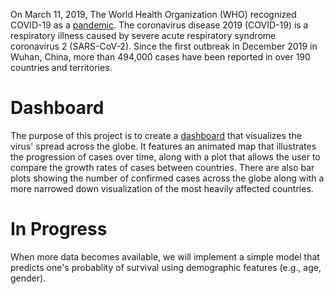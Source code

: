 On March 11, 2019, The World Health Organization (WHO) recognized COVID-19 as a [pandemic](https://en.wikipedia.org/wiki/2019%E2%80%9320_coronavirus_pandemic). The coronavirus disease 2019 (COVID-19) is a respiratory illness caused by severe acute respiratory syndrome coronavirus 2 (SARS-CoV-2). Since the first outbreak in December 2019 in Wuhan, China, more than 494,000 cases have been reported in over 190 countries and territories.

# Dashboard

The purpose of this project is to create a [dashboard](https://coviddash.herokuapp.com/) that visualizes the virus' spread across the globe. It features an animated map that illustrates the progression of cases over time, along with a plot that allows the user to compare the growth rates of cases between countries. There are also bar plots showing the number of confirmed cases across the globe along with a more narrowed down visualization of the most heavily affected countries.

# In Progress

When more data becomes available, we will implement a simple model that predicts one's probablity of survival using demographic features (e.g., age, gender).
